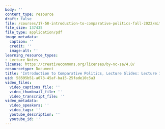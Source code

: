 ```yaml
---
body: ''
content_type: resource
draft: false
file: /courses/17-50-introduction-to-comparative-politics-fall-2022/mit17_50f22_lec13.pdf
file_size: 137435
file_type: application/pdf
image_metadata:
  caption: ''
  credit: ''
  image-alt: ''
learning_resource_types:
- Lecture Notes
license: https://creativecommons.org/licenses/by-nc-sa/4.0/
resourcetype: Document
title: 'Introduction to Comparative Politics, Lecture Slides: Lecture 13, Corruption'
uid: 58595b51-a073-45af-ba15-25fade10c5a3
video_files:
  video_captions_file: ''
  video_thumbnail_file: ''
  video_transcript_file: ''
video_metadata:
  video_speakers: ''
  video_tags: ''
  youtube_description: ''
  youtube_id: ''
---
```

